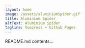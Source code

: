 ```yaml
---
layout: home
image: /assets/aluminiumSpider.gif
title: Aluminium Spider
altText: Aluminium Spider
tagline: Vuepress + Github Pages
---
```

README.md contents...

